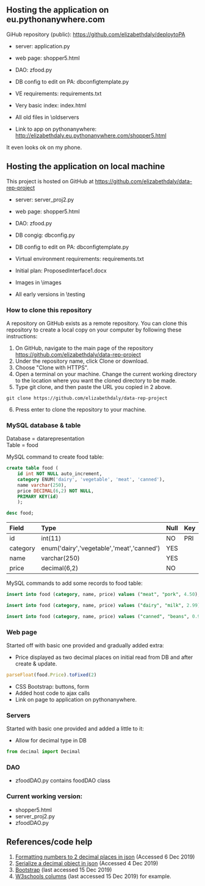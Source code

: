 ## Hosting the application on eu.pythonanywhere.com

GiHub repository (public): https://github.com/elizabethdaly/deploytoPA
- server: application.py
- web page: shopper5.html
- DAO: zfood.py
- DB config to edit on PA: dbconfigtemplate.py
- VE requirements: requirements.txt
- Very basic index: index.html

- All old files in \oldservers

- Link to app on pythonanywhere: http://elizabethdaly.eu.pythonanywhere.com/shopper5.html

It even looks ok on my phone.

## Hosting the application on local machine

This project is hosted on GitHub at https://github.com/elizabethdaly/data-rep-project
- server: server_proj2.py
- web page: shopper5.html
- DAO: zfood.py
- DB congig: dbconfig.py
- DB config to edit on PA: dbconfigtemplate.py
- Virtual environment requirements: requirements.txt
- Initial plan: ProposedInterface1.docx

- Images in \images
- All early versions in \testing

### How to clone this repository
A repository on GitHub exists as a remote repository. You can clone this repository to create a local copy on your computer by following these instructions:
1. On GitHub, navigate to the main page of the repository https://github.com/elizabethdaly/data-rep-project
2. Under the repository name, click Clone or download.
3. Choose "Clone with HTTPS".
4. Open a terminal on your machine. Change the current working directory to the location where you want the cloned directory to be made.
5. Type git clone, and then paste the URL you copied in 2 above.
```
git clone https://github.com/elizabethdaly/data-rep-project
```
6. Press enter to clone the repository to your machine.

### MySQL database & table

Database = datarepresentation  
Table = food

MySQL command to create food table:
```SQL
create table food (
    id int NOT NULL auto_increment,
    category ENUM('dairy', 'vegetable', 'meat', 'canned'),
    name varchar(250),
    price DECIMAL(6,2) NOT NULL,
    PRIMARY KEY(id)
    );
```
```SQL
desc food;
```

| Field    | Type                                      | Null | Key | Default | Extra          |
|:---------|:------------------------------------------|:-----|:----|:--------|:---------------|
| id       | int(11)                                   | NO   | PRI | NULL    | auto_increment |
| category | enum('dairy','vegetable','meat','canned') | YES  |     | NULL    |                |
| name     | varchar(250)                              | YES  |     | NULL    |                |
| price    | decimal(6,2)                              | NO   |     | NULL    |                |

MySQL commands to add some records to food table:
```SQL
insert into food (category, name, price) values ("meat", "pork", 4.50);
```
```SQL
insert into food (category, name, price) values ("dairy", "milk", 2.99);
```
```SQL
insert into food (category, name, price) values ("canned", "beans", 0.99);
```


### Web page

Started off with basic one provided and gradually added extra:


- Price displayed as two decimal places on initial read from DB and after create & update.
```javascript
parseFloat(food.Price).toFixed(2)
```
- CSS Bootstrap: buttons, form
- Added host code to ajax calls
- Link on page to application on pythonanywhere.

### Servers

Started with basic one provided and added a little to it:

- Allow for decimal type in DB
```python
from decimal import Decimal
```
### DAO
- zfoodDAO.py contains foodDAO class

### Current working version:
- shopper5.html
- server_proj2.py
- zfoodDAO.py

## References/code help
1. [Formatting numbers to 2 decimal places in json](https://stackoverflow.com/questions/30247108/round-all-decimals-from-dynamic-json-to-2-decimal-places)
(Accessed 6 Dec 2019)
2. [Serialize a decimal object in json](https://stackoverflow.com/questions/1960516/python-json-serialize-a-decimal-object/39257479) (Accessed 4 Dec 2019)
3. [Bootstrap](https://getbootstrap.com/docs/3.4/) (last accessed 15 Dec 2019)
4. [W3schools columns](https://www.w3schools.com/howto/tryit.asp?filename=tryhow_css_three_columns_unequal) (last accessed 15 Dec 2019) for example.